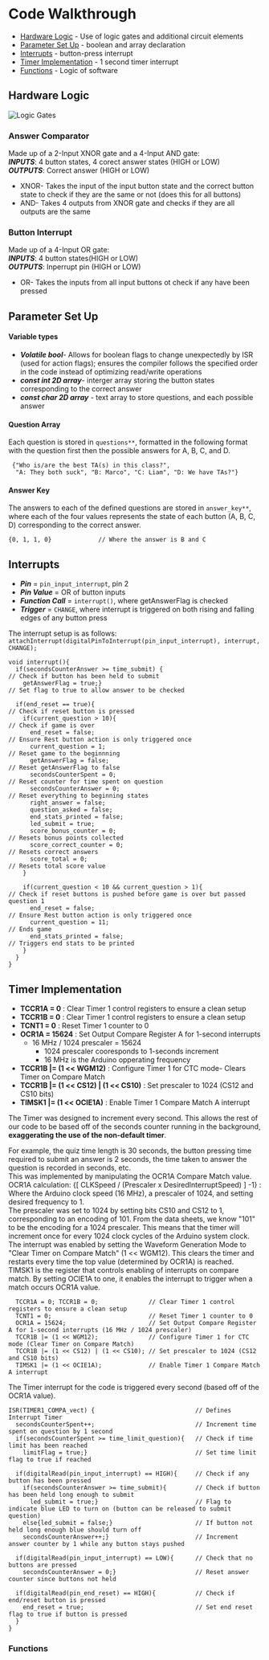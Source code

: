 # Code Walkthrough

* [Hardware Logic](#hardware-logic) - Use of logic gates and additional circuit elements
* [Parameter Set Up](#parameter-set-up) - boolean and array declaration
* [Interrupts](#interrupts) - button-press interrupt
* [Timer Implementation](#timer-implementation) - 1 second timer interrupt
* [Functions](#functions) - Logic of software


## Hardware Logic
![Logic Gates](images/Falstad_Logic_Schematic.jpg)
### Answer Comparator
Made up of a 2-Input XNOR gate and a 4-Input AND gate: <br>
**_INPUTS_**: 4 button states, 4 corect answer states (HIGH or LOW)<br>
**_OUTPUTS_**: Correct answer (HIGH or LOW)

* XNOR- Takes the input of the input button state and the correct button state to check if they are the same or not (does this for all buttons)
* AND- Takes 4 outputs from XNOR gate and checks if they are all outputs are the same
### Button Interrupt
Made up of a 4-Input OR gate: <br>
**_INPUTS_**: 4 button states(HIGH or LOW)<br>
**_OUTPUTS_**: Inperrupt pin (HIGH or LOW)

* OR- Takes the inputs from all input buttons ot check if any have been pressed



## Parameter Set Up
#### Variable types
* **_Volatile bool_**- Allows for boolean flags to change unexpectedly by ISR (used for action flags); ensures the compiler follows the specified order in the code instead of optimizing read/write operations 
* **_const int 2D array_**- interger array storing the button states corresponding to the correct answer
* **_const char 2D array_** - text array to store questions, and each possible answer


#### Question Array
Each question is stored in `questions**`, formatted in the following format with the question first then the possible answers for A, B, C, and D.
```
 {"Who is/are the best TA(s) in this class?",                            
  "A: They both suck", "B: Marco", "C: Liam", "D: We have TAs?"}
```
#### Answer Key
The answers to each of the defined questions are stored in `answer_key**`, where each of the four values represents the state of each button (A, B, C, D) corresponding to the correct answer.
```
{0, 1, 1, 0}             // Where the answer is B and C
```


## Interrupts
* **_Pin_** = `pin_input_interrupt`, pin 2
* **_Pin Value_** = OR of button inputs
* **_Function Call_** = `interrupt()`, where getAnswerFlag is checked
* **_Trigger_** = `CHANGE`, where interrupt is triggered on both rising and falling edges of any button press

The interrupt setup is as follows:<br>
`attachInterrupt(digitalPinToInterrupt(pin_input_interrupt), interrupt, CHANGE);`


```
void interrupt(){
  if(secondsCounterAnswer >= time_submit) {                               // Check if button has been held to submit 
    getAnswerFlag = true;}                                                // Set flag to true to allow answer to be checked

  if(end_reset == true){                                                  // Check if reset button is pressed
    if(current_question > 10){                                            // Check if game is over
      end_reset = false;                                                  // Ensure Rest button action is only triggered once
      current_question = 1;                                               // Reset game to the beginnning
      getAnswerFlag = false;                                              // Reset getAnswerFlag to false
      secondsCounterSpent = 0;                                            // Reset counter for time spent on question                        
      secondsCounterAnswer = 0;                                           // Reset everything to beginning states
      right_answer = false;
      question_asked = false;
      end_stats_printed = false;
      led_submit = true;
      score_bonus_counter = 0;                                            // Resets bonus points collected 
      score_correct_counter = 0;                                          // Resets correct answers
      score_total = 0;                                                    // Resets total score value
    }
    
    if(current_question < 10 && current_question > 1){                    // Check if reset buttons is pushed before game is over but passed question 1
      end_reset = false;                                                  // Ensure Rest button action is only triggered once                                         
      current_question = 11;                                              // Ends game
      end_stats_printed = false;                                          // Triggers end stats to be printed 
    }
  }
}
```


## Timer Implementation
* **TCCR1A = 0** : Clear Timer 1 control registers to ensure a clean setup
* **TCCR1B = 0** : Clear Timer 1 control registers to ensure a clean setup
* **TCNT1 = 0** : Reset Timer 1 counter to 0
* **OCR1A = 15624** : Set Output Compare Register A for 1-second interrupts
  * 16 MHz / 1024 prescaler = 15624
    * 1024 prescaler cooresponds to 1-seconds increment
    * 16 MHz is the Arduino opperating frequency
* **TCCR1B |= (1 << WGM12)** : Configure Timer 1 for CTC mode- Clears Timer on Compare Match
* **TCCR1B |= (1 << CS12) | (1 << CS10)** : Set prescaler to 1024 (CS12 and CS10 bits)
* **TIMSK1 |= (1 << OCIE1A)** : Enable Timer 1 Compare Match A interrupt

The Timer was designed to increment every second.  This allows the rest of our code to be based off of the seconds counter running in the background, **exaggerating the use of the non-default timer**.

For example, the quiz time length is 30 seconds, the button pressing time required to submit an answer is 2 seconds, the time taken to answer the question is recorded in seconds, etc. <br>
This was implemented by manipulating the OCR1A Compare Match value. <br>
OCR1A calculation: {[ CLKSpeed / (Prescaler x DesiredInterruptSpeed) ] -1} : Where the Arduino clock speed (16 MHz), a prescaler of 1024, and setting desired frequency to 1. <br>
The prescaler was set to 1024 by setting bits CS10 and CS12 to 1, corresponding to an encoding of 101. From the data sheets, we know "101" to be the encoding for a 1024 prescaler. This means that the timer will increment once for every 1024 clock cycles of the Arduino system clock. <br>
The interrupt was enabled by setting the Waveform Generation Mode to "Clear Timer on Compare Match" (1 << WGM12). This clears the timer and restarts every time the top value (determined by OCR1A) is reached. <br>
TIMSK1 is the register that controls enabling of interrupts on compare match. By setting OCIE1A to one, it enables the interrupt to trigger when a match occurs OCR1A value. <br>

```
  TCCR1A = 0; TCCR1B = 0;              // Clear Timer 1 control registers to ensure a clean setup
  TCNT1 = 0;                           // Reset Timer 1 counter to 0
  OCR1A = 15624;                       // Set Output Compare Register A for 1-second interrupts (16 MHz / 1024 prescaler)
  TCCR1B |= (1 << WGM12);              // Configure Timer 1 for CTC mode (Clear Timer on Compare Match)
  TCCR1B |= (1 << CS12) | (1 << CS10); // Set prescaler to 1024 (CS12 and CS10 bits)
  TIMSK1 |= (1 << OCIE1A);             // Enable Timer 1 Compare Match A interrupt                        
```
The Timer interrupt for the code is triggered every second (based off of the OCR1A value). 

```
ISR(TIMER1_COMPA_vect) {                            // Defines Interrupt Timer
  secondsCounterSpent++;                            // Increment time spent on question by 1 second
  if(secondsCounterSpent >= time_limit_question){   // Check if time limit has been reached
    limitFlag = true;}                              // Set time limit flag to true if reached
  
  if(digitalRead(pin_input_interrupt) == HIGH){     // Check if any button has been pressed
    if(secondsCounterAnswer >= time_submit){        // Check if button has been held long enough to submit
      led_submit = true;}                           // Flag to indicate blue LED to turn on (button can be released to submit question)
    else{led_submit = false;}                       // If button not held long enough blue should turn off
    secondsCounterAnswer++;}                        // Increment answer counter by 1 while any button stays pushed
    
  if(digitalRead(pin_input_interrupt) == LOW){      // Check that no buttons are pressed
    secondsCounterAnswer = 0;}                      // Reset answer counter since buttons not held 

  if(digitalRead(pin_end_reset) == HIGH){           // Check if end/reset button is pressed
    end_reset = true;                               // Set end reset flag to true if button is pressed
  }  
} 
```


### Functions




